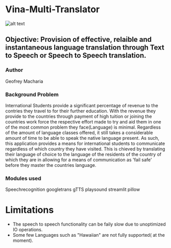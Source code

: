 # Vina-Multi-Translator
![alt text](https://siliconcanals.com/wp-content/uploads/2022/03/ai-translation-750x375.jpg.webp)
## Objective: Provision of effective, relaible and instantaneous language translation through Text to Speech or Speech to Speech translation.
### Author
Geofrey Macharia
### Background Problem
International Students provide a significant percentage of revenue to the contries they travel to for their further education. With the
revenue they provide to the countries through payment of high tuition or joining the countries work force the respective effort made to try and aid them
in one of the most common problem they face(Language) is minimal. Regardless of the amount of language classes offered, it still takes a considerable 
amount of time to be able to speak the native language present.
As such, this application provides a means for international students to communicate regardless of which country they have visited.
This is chieved by translating their language of choice to the language of the residents of the country of which they are in allowing for a means of communication
as 'fail safe' before they master the countries language.
### Modules used
Speechrecognition
googletrans
gTTS
playsound
streamlit
pillow
# Limitations
- The speech to speech functionality can be faily slow due to unoptimized IO operations.
- Some few Languages such as "Hawaiian" are not fully supported( at the moment). 
